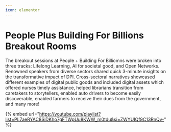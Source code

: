 ```yaml
---
icon: elementor
---
```


# People Plus Building For Billions Breakout Rooms

The breakout sessions at People + Building For Billiomns were broken into three tracks: Lifelong Learning, AI for societal good, and Open Networks. Renowned speakers from diverse sectors shared quick 3-minute insights on the transformative impact of DPI. Cross-sectoral narratives showcased different examples of digital public goods and included digital assets which offered nurses timely assistance, helped librarians transition from caretakers to storytellers, enabled auto drivers to become easily discoverable, enabled farmers to receive their dues from the government, and many more!



{% embed url="https://youtube.com/playlist?list=PL7aeRYAC8SiDKho7gFTWpUu8KWW_m0tdu&si=ZWYUIQf9C13RnQv-" %}
